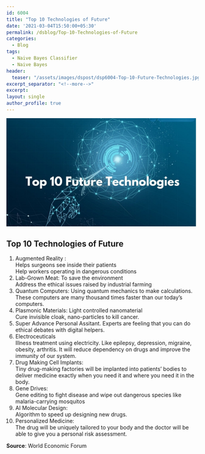 ```yaml
---
id: 6004    
title: "Top 10 Technologies of Future"
date: '2021-03-04T15:50:00+05:30'
permalink: /dsblog/Top-10-Technologies-of-Future
categories:
  - Blog
tags:
  - Naive Bayes Classifier
  - Naive Bayes
header:
  teaser: "/assets/images/dspost/dsp6004-Top-10-Future-Technologies.jpg"
excerpt_separator: "<!--more-->"
excerpt:
layout: single
author_profile: true
---
```



![Future Technologies](/assets/images/dspost/dsp6004-Top-10-Future-Technologies.jpg)   

## Top 10 Technologies of Future

1.  Augmented Reality :  
    Helps surgeons see inside their patients  
    Help workers operating in dangerous conditions
2.  Lab-Grown Meat: To save the environment  
    Address the ethical issues raised by industrial farming
3.  Quantum Computers: Using quantum mechanics to make calculations. These computers are many thousand times faster than our today’s computers.
4.  Plasmonic Materials: Light controlled nanomaterial  
    Cure invisible cloak, nano-particles to kill cancer.
5.  Super Advance Personal Assitant. Experts are feeling that you can do ethical debates with digital helpers.
6.  Electroceuticals  
    Illness treatment using electricity. Like epilepsy, depression, migraine, obesity, arthritis. It will reduce dependency on drugs and improve the immunity of our system.
7.  Drug Making Cell Implants:  
    Tiny drug-making factories will be implanted into patients’ bodies to deliver medicine exactly when you need it and where you need it in the body.
8.  Gene Drives:  
    Gene editing to fight disease and wipe out dangerous species like malaria-carrying mosquitos
9.  AI Molecular Design:  
    Algorithm to speed up designing new drugs.
10.  Personalized Medicine:  
    The drug will be uniquely tailored to your body and the doctor will be able to give you a personal risk assessment.

**Source**: World Economic Forum











